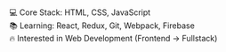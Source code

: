 💻 Core Stack: HTML, CSS, JavaScript  
📚 Learning: React, Redux, Git, Webpack, Firebase  
🔥 Interested in Web Development (Frontend → Fullstack)
